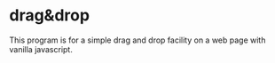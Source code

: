 # drag&drop

This program is for a simple drag and drop facility on a web page with vanilla javascript.